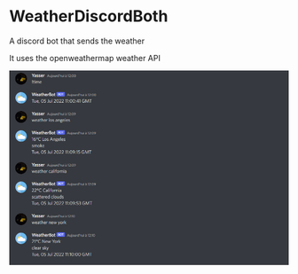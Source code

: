 # WeatherDiscordBoth

A discord bot that sends the weather

It uses the openweathermap weather API

![Discord screenshot](</img1.png>) 